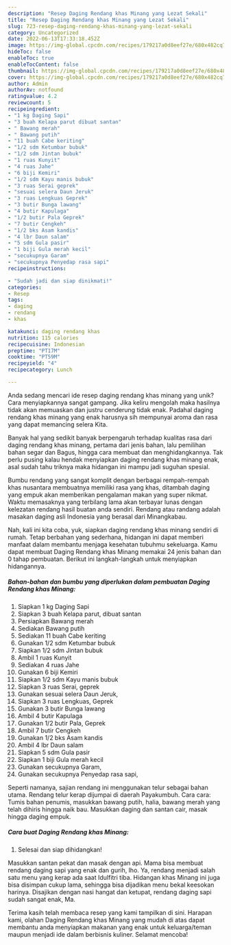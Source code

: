```yaml
---
description: "Resep Daging Rendang khas Minang yang Lezat Sekali"
title: "Resep Daging Rendang khas Minang yang Lezat Sekali"
slug: 723-resep-daging-rendang-khas-minang-yang-lezat-sekali
category: Uncategorized
date: 2022-06-13T17:33:18.452Z
image: https://img-global.cpcdn.com/recipes/179217a0d8eef27e/680x482cq70/daging-rendang-khas-minang-foto-resep-utama.jpg
hideToc: false
enableToc: true
enableTocContent: false
thumbnail: https://img-global.cpcdn.com/recipes/179217a0d8eef27e/680x482cq70/daging-rendang-khas-minang-foto-resep-utama.jpg
cover: https://img-global.cpcdn.com/recipes/179217a0d8eef27e/680x482cq70/daging-rendang-khas-minang-foto-resep-utama.jpg
author: Admin
authorAv: notfound
ratingvalue: 4.2
reviewcount: 5
recipeingredient:
- "1 kg Daging Sapi"
- "3 buah Kelapa parut dibuat santan"
- " Bawang merah"
- " Bawang putih"
- "11 buah Cabe keriting"
- "1/2 sdm Ketumbar bubuk"
- "1/2 sdm Jintan bubuk"
- "1 ruas Kunyit"
- "4 ruas Jahe"
- "6 biji Kemiri"
- "1/2 sdm Kayu manis bubuk"
- "3 ruas Serai geprek"
- "sesuai selera Daun Jeruk"
- "3 ruas Lengkuas Geprek"
- "3 butir Bunga lawang"
- "4 butir Kapulaga"
- "1/2 butir Pala Geprek"
- "7 butir Cengkeh"
- "1/2 bks Asam kandis"
- "4 lbr Daun salam"
- "5 sdm Gula pasir"
- "1 biji Gula merah kecil"
- "secukupnya Garam"
- "secukupnya Penyedap rasa sapi"
recipeinstructions:

- "Sudah jadi dan siap dinikmati!"
categories:
- Resep
tags:
- daging
- rendang
- khas

katakunci: daging rendang khas 
nutrition: 115 calories
recipecuisine: Indonesian
preptime: "PT17M"
cooktime: "PT59M"
recipeyield: "4"
recipecategory: Lunch

---
```





Anda sedang mencari ide resep daging rendang khas minang yang unik? Cara menyiapkannya sangat gampang. Jika keliru mengolah maka hasilnya tidak akan memuaskan dan justru cenderung tidak enak. Padahal daging rendang khas minang yang enak harusnya sih mempunyai aroma dan rasa yang dapat memancing selera Kita.





Banyak hal yang sedikit banyak berpengaruh terhadap kualitas rasa dari daging rendang khas minang, pertama dari jenis bahan, lalu pemilihan bahan segar dan Bagus, hingga cara membuat dan menghidangkannya. Tak perlu pusing kalau hendak menyiapkan daging rendang khas minang enak,      asal sudah tahu triknya maka hidangan ini mampu jadi suguhan spesial.














Bumbu rendang yang sangat komplit dengan berbagai rempah-rempah khas nusantara membuatnya memiliki rasa yang khas, ditambah daging yang empuk akan memberikan pengalaman makan yang super nikmat. Waktu memasaknya yang terbilang lama akan terbayar lunas dengan kelezatan rendang hasil buatan anda sendiri. Rendang atau randang adalah masakan daging asli Indonesia yang berasal dari Minangkabau.






Nah, kali ini kita coba, yuk, siapkan daging rendang khas minang sendiri di rumah. Tetap berbahan yang sederhana, hidangan ini dapat memberi manfaat dalam membantu menjaga kesehatan tubuhmu sekeluarga. Kamu dapat membuat Daging Rendang khas Minang memakai 24 jenis bahan dan 0 tahap pembuatan. Berikut ini langkah-langkah untuk menyiapkan hidangannya.

<!--inarticleads1-->

##### Bahan-bahan dan bumbu yang diperlukan dalam pembuatan Daging Rendang khas Minang:

1. Siapkan 1 kg Daging Sapi
1. Siapkan 3 buah Kelapa parut, dibuat santan
1. Persiapkan  Bawang merah
1. Sediakan  Bawang putih
1. Sediakan 11 buah Cabe keriting
1. Gunakan 1/2 sdm Ketumbar bubuk
1. Siapkan 1/2 sdm Jintan bubuk
1. Ambil 1 ruas Kunyit
1. Sediakan 4 ruas Jahe
1. Gunakan 6 biji Kemiri
1. Siapkan 1/2 sdm Kayu manis bubuk
1. Siapkan 3 ruas Serai, geprek
1. Gunakan sesuai selera Daun Jeruk,
1. Siapkan 3 ruas Lengkuas, Geprek
1. Gunakan 3 butir Bunga lawang
1. Ambil 4 butir Kapulaga
1. Gunakan 1/2 butir Pala, Geprek
1. Ambil 7 butir Cengkeh
1. Gunakan 1/2 bks Asam kandis
1. Ambil 4 lbr Daun salam
1. Siapkan 5 sdm Gula pasir
1. Siapkan 1 biji Gula merah kecil
1. Gunakan secukupnya Garam,
1. Gunakan secukupnya Penyedap rasa sapi,


Seperti namanya, sajian rendang ini menggunakan telur sebagai bahan utama. Rendang telur kerap dijumpai di daerah Payakumbuh. Cara cara: Tumis bahan penumis, masukkan bawang putih, halia, bawang merah yang telah dihiris hingga naik bau. Masukkan daging dan santan cair, masak hingga daging empuk. 

<!--inarticleads2-->

##### Cara buat Daging Rendang khas Minang:


1. Selesai dan siap dihidangkan!

Masukkan santan pekat dan masak dengan api. Mama bisa membuat rendang daging sapi yang enak dan gurih, lho. Ya, rendang menjadi salah satu menu yang kerap ada saat Idulfitri tiba. Hidangan khas Minang ini juga bisa disimpan cukup lama, sehingga bisa dijadikan menu bekal keesokan harinya. Disajikan dengan nasi hangat dan ketupat, rendang daging sapi sudah sangat enak, Ma. 

Terima kasih telah membaca resep yang kami tampilkan di sini. Harapan kami, olahan Daging Rendang khas Minang yang mudah di atas dapat membantu anda menyiapkan makanan yang enak untuk keluarga/teman maupun menjadi ide dalam berbisnis kuliner. Selamat mencoba!
